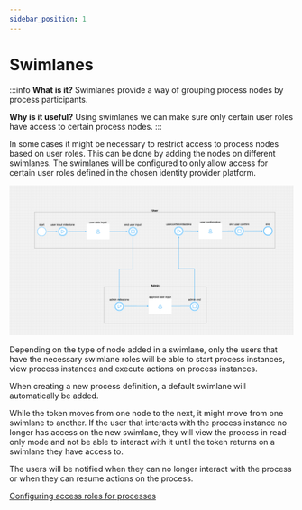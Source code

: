 ```yaml
---
sidebar_position: 1
--- 
```


# Swimlanes

:::info
**What is it?** Swimlanes provide a way of grouping process nodes by process participants.

**Why is it useful?** Using swimlanes we can make sure only certain user roles have access to certain process nodes.
:::

In some cases it might be necessary to restrict access to process nodes based on user roles. This can be done by adding the nodes on different swimlanes. The swimlanes will be configured to only allow access for certain user roles defined in the chosen identity provider platform.

![](../img/swimlanes.png)

Depending on the type of node added in a swimlane, only the users that have the necessary swimlane roles will be able to start process instances, view process instances and execute actions on process instances.

When creating a new process definition, a default swimlane will automatically be added.&#x20;

While the token moves from one node to the next, it might move from one swimlane to another. If the user that interacts with the process instance no longer has access on the new swimlane, they will view the process in read-only mode and not be able to interact with it until the token returns on a swimlane they have access to.

The users will be notified when they can no longer interact with the process or when they can resume actions on the process.

[Configuring access roles for processes](../../platform-setup-guides/flowx-engine-setup-guide/configuring-access-roles-for-processes.md)